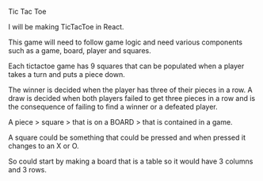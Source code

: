 Tic Tac Toe 

I will be making TicTacToe in React. 

This game will need to follow game logic and need various components such as 
a game, board, player and squares. 

Each tictactoe game has 9 squares that can be populated when a player takes a turn and puts a piece down. 

The winner is decided when the player has three of their pieces in a row. 
A draw is decided when both players failed to get three pieces in a row and is the consequence of failing to find a winner or a defeated player.

A piece > square > that is on a BOARD > that is contained in a game.

A square could be something that could be pressed and when pressed it changes to an X or O. 

So could start by making a board that is a table so it would have 3 columns and 3 rows. 